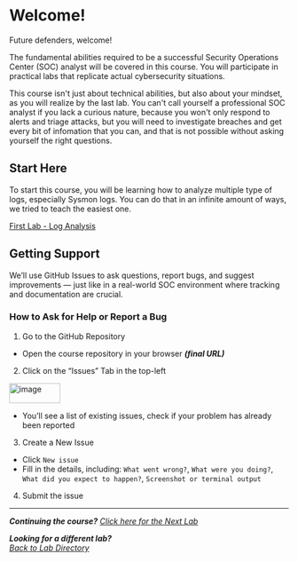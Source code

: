 # Welcome!

Future defenders, welcome!

The fundamental abilities required to be a successful Security Operations Center (SOC) analyst will be covered in this course. You will participate in practical labs that replicate actual cybersecurity situations.

This course isn't just about technical abilities, but also about your mindset, as you will realize by the last lab. You can't call yourself a professional SOC analyst if you lack a curious nature, because you won't only respond to alerts and triage attacks, but you will need to investigate breaches and get every bit of infomation that you can, and that is not possible without asking yourself the right questions.

## Start Here
To start this course, you will be learning how to analyze multiple type of logs, especially Sysmon logs. You can do that in an infinite amount of ways, we tried to teach the easiest one.

[First Lab - Log Analysis](/courseFiles/Lab_01-logAnalysis_Basics/logAnalysis_basics.md)

## Getting Support
We’ll use GitHub Issues to ask questions, report bugs, and suggest improvements — just like in a real-world SOC environment where tracking and documentation are crucial.

### How to Ask for Help or Report a Bug
1. Go to the GitHub Repository
- Open the course repository in your browser ***(final URL)***

2. Click on the “Issues” Tab in the top-left

<img width="92" height="36" alt="image" src="https://github.com/user-attachments/assets/147d9dcb-0045-4d39-b797-df6d65353fff" />

- You’ll see a list of existing issues, check if your problem has already been reported


3. Create a New Issue
- Click `New issue`
- Fill in the details, including: `What went wrong?`, `What were you doing?`, `What did you expect to happen?`, `Screenshot or terminal output`

4. Submit the issue




***                                                       



<b><i>Continuing the course?</b>
[Click here for the Next Lab](/courseFiles/Lab_01-logAnalysis_Basics/logAnalysis_basics.md)</i>
</br>

<b><i>Looking for a different lab? </b></br> 
[Back to Lab Directory](/coursenavigation.md)</i>

